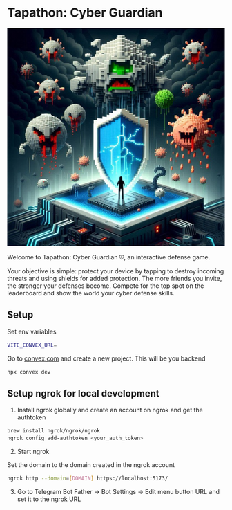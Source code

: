 # Tapathon: Cyber Guardian

![Tapathon: Cyber Guardian](./poster.jpg)

Welcome to Tapathon: Cyber Guardian ⛨, an interactive defense game.

Your objective is simple: protect your device by tapping to destroy incoming threats and using shields for added protection. The more friends you invite, the stronger your defenses become. Compete for the top spot on the leaderboard and show the world your cyber defense skills.

## Setup

Set env variables

```bash
VITE_CONVEX_URL=
```

Go to [convex.com](https://www.convex.dev/) and create a new project. This will be you backend

```bash
npx convex dev
```

## Setup ngrok for local development

1. Install ngrok globally and create an account on ngrok and get the authtoken

```bash
brew install ngrok/ngrok/ngrok
ngrok config add-authtoken <your_auth_token>
```

2. Start ngrok

Set the domain to the domain created in the ngrok account

```bash
ngrok http --domain=[DOMAIN] https://localhost:5173/

```

3. Go to Telegram Bot Father -> Bot Settings -> Edit menu button URL and set it to the ngrok URL
